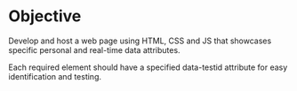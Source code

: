 # Objective

Develop and host a web page using HTML, CSS and JS that showcases specific personal and real-time data attributes.

Each required element should have a specified data-testid attribute for easy identification and testing.
